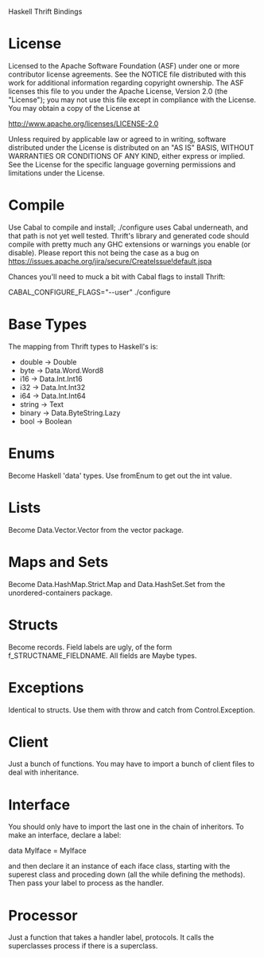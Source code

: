 Haskell Thrift Bindings

License
=======

Licensed to the Apache Software Foundation (ASF) under one
or more contributor license agreements. See the NOTICE file
distributed with this work for additional information
regarding copyright ownership. The ASF licenses this file
to you under the Apache License, Version 2.0 (the
"License"); you may not use this file except in compliance
with the License. You may obtain a copy of the License at

  http://www.apache.org/licenses/LICENSE-2.0

Unless required by applicable law or agreed to in writing,
software distributed under the License is distributed on an
"AS IS" BASIS, WITHOUT WARRANTIES OR CONDITIONS OF ANY
KIND, either express or implied. See the License for the
specific language governing permissions and limitations
under the License.

Compile
=======

Use Cabal to compile and install; ./configure uses Cabal underneath, and that
path is not yet well tested. Thrift's library and generated code should compile
with pretty much any GHC extensions or warnings you enable (or disable).
Please report this not being the case as a bug on
https://issues.apache.org/jira/secure/CreateIssue!default.jspa

Chances you'll need to muck a bit with Cabal flags to install Thrift:

CABAL_CONFIGURE_FLAGS="--user" ./configure

Base Types
==========

The mapping from Thrift types to Haskell's is:

 * double -> Double
 * byte -> Data.Word.Word8
 * i16 -> Data.Int.Int16
 * i32 -> Data.Int.Int32
 * i64 -> Data.Int.Int64
 * string -> Text
 * binary -> Data.ByteString.Lazy
 * bool -> Boolean

Enums
=====

Become Haskell 'data' types. Use fromEnum to get out the int value.

Lists
=====

Become Data.Vector.Vector from the vector package.

Maps and Sets
=============

Become Data.HashMap.Strict.Map and Data.HashSet.Set from the
unordered-containers package.

Structs
=======

Become records. Field labels are ugly, of the form f_STRUCTNAME_FIELDNAME. All
fields are Maybe types.

Exceptions
==========

Identical to structs. Use them with throw and catch from Control.Exception.

Client
======

Just a bunch of functions. You may have to import a bunch of client files to
deal with inheritance.

Interface
=========

You should only have to import the last one in the chain of inheritors. To make
an interface, declare a label:

  data MyIface = MyIface

and then declare it an instance of each iface class, starting with the superest
class and proceding down (all the while defining the methods).  Then pass your
label to process as the handler.

Processor
=========

Just a function that takes a handler label, protocols. It calls the
superclasses process if there is a superclass.
